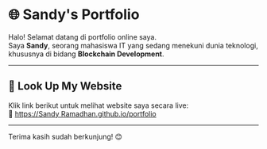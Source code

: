 # 🌐 Sandy's Portfolio

Halo! Selamat datang di portfolio online saya.  
Saya **Sandy**, seorang mahasiswa IT yang sedang menekuni dunia teknologi, khususnya di bidang **Blockchain Development**.

---

## 🚀 Look Up My Website
Klik link berikut untuk melihat website saya secara live:  
🔗 [https://Sandy Ramadhan.github.io/portfolio](https://salvazka.github.io/Sandy-Portofolio/)


---

Terima kasih sudah berkunjung! 😊
